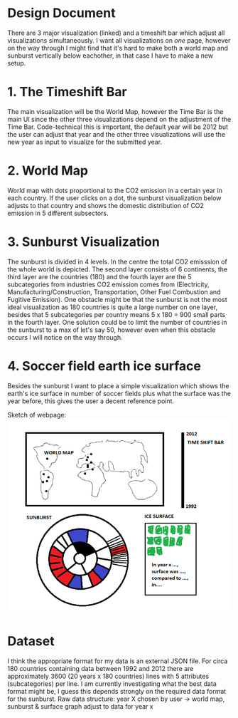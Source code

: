 # Design Document
There are 3 major visualization (linked) and a timeshift bar which adjust all visualizations simultaneously. I want all visualizations on *one* page, however on the way through I might  find that it's hard to make both a world map and sunburst vertically below eachother, in that case I have to make a new setup.

# 1. The Timeshift Bar
The main visualization will be the World Map, however the Time Bar is the main UI since the other three visualizations depend on the adjustment of the Time Bar. Code-technical this is important, the default year will be 2012 but the user can adjust that year and the other three visualizations will use the new year as input to visualize for the submitted year. 

# 2. World Map 
World map with dots proportional to the CO2 emission in a certain year in each country. If the user clicks on a dot, the sunburst visualization below adjusts to that country and shows the domestic distribution of CO2 emission in 5 different subsectors. 

# 3. Sunburst Visualization
The sunburst is divided in 4 levels. In the centre the total CO2 emisssion of the whole world is depicted. The second layer consists of 6 continents, the third layer are the countries (180) and the fourth layer are the 5 subcategories from industries CO2 emission comes from (Electricity, Manufacturing/Construction, Transportation, Other Fuel Combustion and Fugitive Emission). One obstacle might be that the sunburst is not the most ideal visualization as 180 countries is quite a large number on one layer, besides that 5 subcategories per country means 5 x 180 = 900 small parts in the fourth layer. One solution could be to limit the number of countries in the sunburst to a max of let's say 50, however even when this obstacle occurs I will notice on the way through.

# 4. Soccer field earth ice surface
Besides the sunburst I want to place a simple visualization which shows the earth's ice surface in number of soccer fields plus what the surface was the year before, this gives the user a decent reference point.

Sketch of webpage:
![](doc/CO2_visualization.jpg)

# Dataset
I think the appropriate format for my data is an external JSON file. For circa 180 countries containing data between 1992 and 2012 there are approximately 3600 (20 years x 180 countries) lines with 5 attributes (subcategories) per line. I am currently investigating what the best data format might be, I guess this depends strongly on the required data format for the sunburst. 
Raw data structure:
year X chosen by user -> world map, sunburst & surface graph adjust to data for year x
